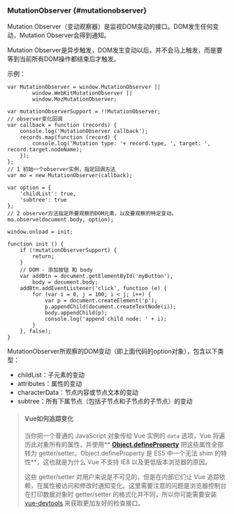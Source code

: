 ### MutationObserver {#mutationobserver}

Mutation Observer（变动观察器）是监视DOM变动的接口。DOM发生任何变动，Mutation Observer会得到通知。

Mutation Observer是异步触发，DOM发生变动以后，并不会马上触发，而是要等到当前所有DOM操作都结束后才触发。

示例：

```
var MutationObserver = window.MutationObserver ||
        window.WebKitMutationObserver || 
        window.MozMutationObserver;

var mutationObserverSupport = !!MutationObserver;
// observer变化回调
var callback = function (records) {
    console.log('MutationObserver callback');
    records.map(function (record) {
        console.log('Mutation type: '+ record.type, ', target: ', record.target.nodeName);
    });
};
// 1 初始一个observer实例，指定回调方法
var mo = new MutationObserver(callback);

var option = {
    'childList': true, 
    'subtree': true
};
// 2 observer方法指定所要观察的DOM元素，以及要观察的特定变动。
mo.observe(document.body, option);

window.onload = init;

function init () {
    if (!mutationObserverSupport) {
        return;
    }
    // DOM - 添加按钮 和 body
    var addBtn = document.getElementById('myButton'),
        body = document.body;
    addBtn.addEventListener('click', function (e) {
        for (var i = 0, j = 100; i < j; i++) {
            var p = document.createElement('p');
            p.appendChild(document.createTextNode(i));
            body.appendChild(p);
            console.log('append child node: ' + i);
        }
    }, false);
}
```

MutationObserver所观察的DOM变动（即上面代码的option对象），包含以下类型：

* childList：子元素的变动
* attributes：属性的变动
* characterData：节点内容或节点文本的变动
* subtree：所有下属节点（包括子节点和子节点的子节点）的变动

> #### Vue如何追踪变化
>
> 当你把一个普通的 JavaScript 对象传给 Vue 实例的 `data` 选项，Vue 将遍历此对象所有的属性，并使用** **[**Object.defineProperty**](https://developer.mozilla.org/en-US/docs/Web/JavaScript/Reference/Global_Objects/Object/defineProperty)** 把这些属性全部转为 getter/setter。Object.defineProperty 是 ES5 中一个无法 shim 的特性**，这也就是为什么 Vue 不支持 IE8 以及更低版本浏览器的原因。
>
> 这些 getter/setter 对用户来说是不可见的，但是在内部它们让 Vue 追踪依赖，在属性被访问和修改时通知变化。这里需要注意的问题是浏览器控制台在打印数据对象时 getter/setter 的格式化并不同，所以你可能需要安装 [vue-devtools](https://github.com/vuejs/vue-devtools) 来获取更加友好的检查接口。



